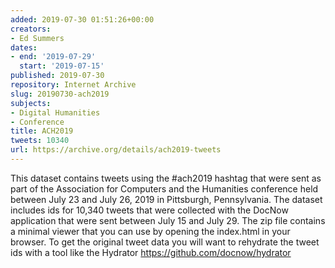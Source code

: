 ```yaml
---
added: 2019-07-30 01:51:26+00:00
creators:
- Ed Summers
dates:
- end: '2019-07-29'
  start: '2019-07-15'
published: 2019-07-30
repository: Internet Archive
slug: 20190730-ach2019
subjects:
- Digital Humanities
- Conference
title: ACH2019
tweets: 10340
url: https://archive.org/details/ach2019-tweets
---
```


This dataset contains tweets using the #ach2019 hashtag that were sent as part of the Association for Computers and the Humanities conference held between July 23 and July 26, 2019 in Pittsburgh, Pennsylvania. The dataset includes ids for 10,340 tweets that were collected with the DocNow application that were sent between July 15 and July 29. The zip file contains a minimal viewer that you can use by opening the index.html in your browser. To get the original tweet data you will want to rehydrate the tweet ids with a tool like the Hydrator https://github.com/docnow/hydrator
